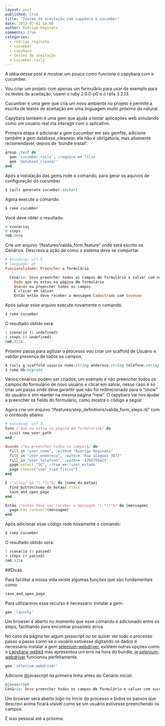 ```yaml
---
layout: post
published: true
title: "Testes de aceitação com capybara e cucumber"
date: 2013-07-01 18:00
author: Rodrigo Reginato
comments: true
categories: 
  - rodrigo reginato
  - cucumber
  - capybara
  - testes de aceitação
  - cucumber-rails
---
```


A idéia desse post é mostrar um pouco como funciona o capybara com o cucumber.

<!--more-->

Vou criar um projeto com apenas um formulårio para usar de exemplo para os testes de aceitação, usarei o ruby 2.0.0-p0 e o rails 3.2.13.

Cucumber é uma gem que cria um novo ambiente no projeto e permite a escrita de testes de aceitação em uma linguagem muito próximo da natural. 

Capybara também é uma gem que ajuda a testar aplicações web  simulando como um usuário real iria interagir com o aplicativo.

Primeira etapa é adicionar a gem cucumber em seu gemfile, adicione também a gem database_cleanear, ela não é obrigatória, mas altamente recomendável, depois de 'bundle install'.

```ruby
group :test do   
  gem 'cucumber-rails', :require => false   
  gem 'database_cleaner' 
end
```

Após a instalação das gems rode o comando, para gerar os aquivos de configuração do cucumber.

```ruby
$ rails generate cucumber:install
```

Agora execute o comando:

```ruby
$ rake cucumber
```
Você deve obter o resultado:

```ruby
0 scenarios
0 steps
0m0.000s
```

Crie um arquivo “/features/valida_form.feature” onde será escrito os Cenários. Descreva a ação de como o sistema deve se comportar.

```ruby
# encoding: utf-8
# language: pt
Funcionalidade: Preencher o formulário

  Cenário: Deve preencher todos os campos do formulário e salvar com sucesso
    Dado que eu estou na página do formulário
    Quando eu preencher todos os campos
    E clicar em salvar
    Então então deve receber a mensagem Cadastrado com Sucesso
```

Após salvar esse arquivo execute novamente o comando:

```ruby
$ rake cucumber
```

O resultado obtido será:

```ruby
1 scenario (1 undefined)
4 steps (4 undefined)
0m0.812s
```

Próximo passo para agilizar o processo vou criar um scaffold de Usuário e validar presença de todos os campos.

```ruby
$ rails g scaffold usuario nome:string endereco:string telefone:string estado:string tipo:string
$ rake db:migrate
```

Vários cenários podem ser criados, um exemplo é não preencher todos os campos do formulário de novo usuário e clicar em salvar, nesse caso é so criar um passo onde deve garantir que não foi redirecionado para o “show” do usuário e sim manter na mesma página “new”.
O capybara vai nos ajudar a preencher os fields do formulário, como mostra o código a seguir. 

Agora crie um arquivo “/features/step_definitions/valida_form_steps.rb” com o conteúdo abaixo:

```ruby
# encoding: utf-8
Dado /^que eu estou na página do formulario$/ do
  visit new_user_path
end

Quando /^eu preencher todos os campos$/ do
  fill_in "user_nome", :with=> "Rodrigo Reginato"
  fill_in "user_endereco", :with=> "Rua alagoas 3872"
  fill_in "user_telefone", :with=> '4398765425'
  page.select "SC", :from => 'user_estado'
  page.choose("user_tipo_fisico")
end  

E /^clicar em "(.*?)"$/ do |nome_do_botao|
  find_button(nome_do_botao).click
  save_and_open_page
end  

Então /^então deve ver receber a mensagem "(.*?)"$/ do |mensagem|
  page.has_content?(mensagem)
end   
```

Após adicionar esse código rode novamente o comando:

```ruby
$ rake cucumber
```

O resultado obtido sera:

```ruby
1 scenario (1 passed)
4 steps (4 passed)
0m0.425s
```

##Dicas

Para facilitar a nossa vida existe algumas funções que são fundamentais como:

```ruby
save_and_open_page
```

Para utilizarmos esse recurso é necessário instalar a gem:

```ruby
gem 'launchy'
```

Um browser é aberto no momento que esse comando é adicionado entre os steps, facilitando para encontrar possíveis erros.

No caso da página ter algum javascript ou se quiser ver todo o processo passo a passo como se o usuário estivesse digitando os dados é necessário instalar a gem [selenium-webdriver](https://github.com/vertis/selenium-webdriver), existem outras opções como o [capybara-webkit](https://github.com/thoughtbot/capybara-webkit) mas apresentou um erro na hora do bundle, ja [selenium-webdriver](https://github.com/vertis/selenium-webdriver) funcionou perfeitamente.

```ruby
gem 'selenium-webdriver'
```

Adicione @javascript na primeira linha antes do Cenário iniciar.

```ruby
@javascript
Cenário: Deve preencher todos os campos do formulário e salvar com sucesso
```

Um browser será aberto logo no início do processo  e todos os passos que descrevi acima ficará visível como se um usuário estivesse preenchendo os campos.

É isso pessoal até a próxima.